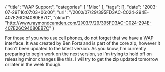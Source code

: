 {
	"title": "WAP Support",
	"categories": [
		"Misc"
	],
	"tags": [],
	"date": "2003-07-29T16:07:03+06:00",
	"url": "/2003/07/29/395FD3AC-C024-294E-407E26C94080EB7C",
	"oldurl": "http://www.raymondcamden.com/2003/7/29/395FD3AC-C024-294E-407E26C94080EB7C"
}

For those of you who use cell phones, do not forget that we have a <a href="wap.cfm">WAP</a> interface. It was created by Ben Forta and is part of the core zip, however it hasn't been updated to the latest version. As you know, I'm currently preparing to begin work on the next version, so I'm trying to hold off on releasing minor changes like this. I will try to get the zip updated tomorrow or later in the week though.